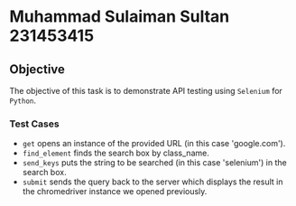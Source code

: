 # Muhammad Sulaiman Sultan 231453415

## Objective

The objective of this task is to demonstrate API testing using ```Selenium``` for ```Python```.

### Test Cases
- ```get``` opens an instance of the provided URL (in this case 'google.com').
- ```find_element``` finds the search box by class_name.
- ```send_keys``` puts the string to be searched (in this case 'selenium') in the search box.
- ```submit``` sends the query back to the server which displays the result in the chromedriver instance we opened previously.
